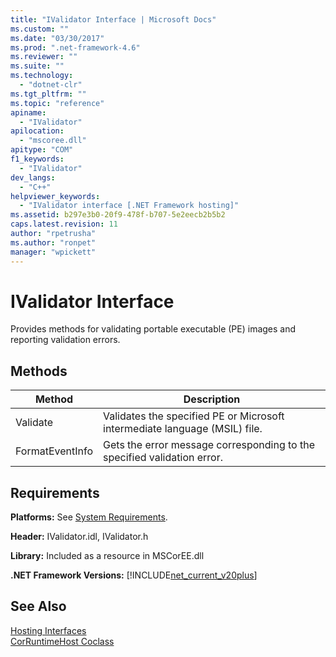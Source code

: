 ```yaml
---
title: "IValidator Interface | Microsoft Docs"
ms.custom: ""
ms.date: "03/30/2017"
ms.prod: ".net-framework-4.6"
ms.reviewer: ""
ms.suite: ""
ms.technology: 
  - "dotnet-clr"
ms.tgt_pltfrm: ""
ms.topic: "reference"
apiname: 
  - "IValidator"
apilocation: 
  - "mscoree.dll"
apitype: "COM"
f1_keywords: 
  - "IValidator"
dev_langs: 
  - "C++"
helpviewer_keywords: 
  - "IValidator interface [.NET Framework hosting]"
ms.assetid: b297e3b0-20f9-478f-b707-5e2eecb2b5b2
caps.latest.revision: 11
author: "rpetrusha"
ms.author: "ronpet"
manager: "wpickett"
---
```

# IValidator Interface
Provides methods for validating portable executable (PE) images and reporting validation errors.  
  
## Methods  
  
|Method|Description|  
|------------|-----------------|  
|Validate|Validates the specified PE or Microsoft intermediate language (MSIL) file.|  
|FormatEventInfo|Gets the error message corresponding to the specified validation error.|  
  
## Requirements  
 **Platforms:** See [System Requirements](../../../../docs/framework/getting-started/system-requirements.md).  
  
 **Header:** IValidator.idl, IValidator.h  
  
 **Library:** Included as a resource in MSCorEE.dll  
  
 **.NET Framework Versions:** [!INCLUDE[net_current_v20plus](../../../../includes/net-current-v20plus-md.md)]  
  
## See Also  
 [Hosting Interfaces](../../../../docs/framework/unmanaged-api/hosting/hosting-interfaces.md)   
 [CorRuntimeHost Coclass](../../../../docs/framework/unmanaged-api/hosting/corruntimehost-coclass.md)